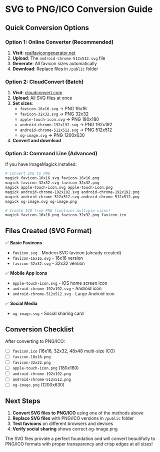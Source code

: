 # SVG to PNG/ICO Conversion Guide

## Quick Conversion Options

### Option 1: Online Converter (Recommended)
1. **Visit**: [realfavicongenerator.net](https://realfavicongenerator.net)
2. **Upload**: The `android-chrome-512x512.svg` file
3. **Generate**: All favicon sizes automatically
4. **Download**: Replace files in `/public` folder

### Option 2: CloudConvert (Batch)
1. **Visit**: [cloudconvert.com](https://cloudconvert.com/svg-to-png)
2. **Upload**: All SVG files at once
3. **Set sizes**: 
   - `favicon-16x16.svg` → PNG 16x16
   - `favicon-32x32.svg` → PNG 32x32
   - `apple-touch-icon.svg` → PNG 180x180
   - `android-chrome-192x192.svg` → PNG 192x192
   - `android-chrome-512x512.svg` → PNG 512x512
   - `og-image.svg` → PNG 1200x630
4. **Convert and download**

### Option 3: Command Line (Advanced)
If you have ImageMagick installed:
```bash
# Convert SVG to PNG
magick favicon-16x16.svg favicon-16x16.png
magick favicon-32x32.svg favicon-32x32.png
magick apple-touch-icon.svg apple-touch-icon.png
magick android-chrome-192x192.svg android-chrome-192x192.png
magick android-chrome-512x512.svg android-chrome-512x512.png
magick og-image.svg og-image.png

# Create ICO from PNG (contains multiple sizes)
magick favicon-16x16.png favicon-32x32.png favicon.ico
```

## Files Created (SVG Format)

✅ **Basic Favicons**
- `favicon.svg` - Modern SVG favicon (already created)
- `favicon-16x16.svg` - 16x16 version
- `favicon-32x32.svg` - 32x32 version

✅ **Mobile App Icons**
- `apple-touch-icon.svg` - iOS home screen icon
- `android-chrome-192x192.svg` - Android icon
- `android-chrome-512x512.svg` - Large Android icon

✅ **Social Media**
- `og-image.svg` - Social sharing card

## Conversion Checklist

After converting to PNG/ICO:

- [ ] `favicon.ico` (16x16, 32x32, 48x48 multi-size ICO)
- [ ] `favicon-16x16.png`
- [ ] `favicon-32x32.png`
- [ ] `apple-touch-icon.png` (180x180)
- [ ] `android-chrome-192x192.png`
- [ ] `android-chrome-512x512.png`
- [ ] `og-image.png` (1200x630)

## Next Steps

1. **Convert SVG files to PNG/ICO** using one of the methods above
2. **Replace SVG files** with PNG/ICO versions in `/public` folder
3. **Test favicons** on different browsers and devices
4. **Verify social sharing** shows correct og-image.png

The SVG files provide a perfect foundation and will convert beautifully to PNG/ICO formats with proper transparency and crisp edges at all sizes!
